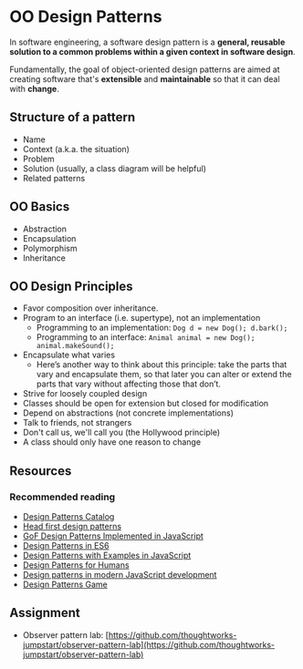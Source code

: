 # OO Design Patterns

In software engineering, a software design pattern is a **general, reusable solution to a common problems within a given context in software design**.

Fundamentally, the goal of object-oriented design patterns are aimed at creating software that's **extensible** and **maintainable** so that it can deal with **change**.

## Structure of a pattern

* Name
* Context \(a.k.a. the situation\)
* Problem
* Solution \(usually, a class diagram will be helpful\)
* Related patterns

## OO Basics

* Abstraction
* Encapsulation
* Polymorphism
* Inheritance

## OO Design Principles

* Favor composition over inheritance.
* Program to an interface \(i.e. supertype\), not an implementation
  * Programming to an implementation: `Dog d = new Dog(); d.bark();`
  * Programming to an interface: `Animal animal = new Dog(); animal.makeSound();`
* Encapsulate what varies
  * Here’s another way to think about this principle: take the parts that vary and encapsulate them, so that later you can alter or extend the parts that vary without affecting those that don’t.
* Strive for loosely coupled design
* Classes should be open for extension but closed for modification
* Depend on abstractions \(not concrete implementations\)
* Talk to friends, not strangers
* Don't call us, we'll call you \(the Hollywood principle\)
* A class should only have one reason to change

## Resources

### Recommended reading

* [Design Patterns Catalog](https://refactoring.guru/design-patterns/catalog)
* [Head first design patterns](https://www.amazon.com/Head-First-Design-Patterns-Brain-Friendly/dp/0596007124)
* [GoF Design Patterns Implemented in JavaScript](https://github.com/fbeline/Design-Patterns-JS)
* [Design Patterns in ES6](http://loredanacirstea.github.io/es6-design-patterns/)
* [Design Patterns with Examples in JavaScript](http://www.dofactory.com/javascript/design-patterns)
* [Design Patterns for Humans](https://github.com/kamranahmedse/design-patterns-for-humans)
* [Design patterns in modern JavaScript development](https://levelup.gitconnected.com/design-patterns-in-modern-javascript-development-ec84d8be06ca)
* [Design Patterns Game](https://designpatternsgame.com/)

## Assignment

* Observer pattern lab: [https://github.com/thoughtworks-jumpstart/observer-pattern-lab](https://github.com/thoughtworks-jumpstart/observer-pattern-lab)


